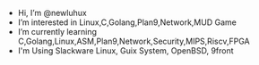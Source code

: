 - Hi, I’m @newluhux
- I’m interested in Linux,C,Golang,Plan9,Network,MUD Game
- I’m currently learning C,Golang,Linux,ASM,Plan9,Network,Security,MIPS,Riscv,FPGA
- I'm Using Slackware Linux, Guix System, OpenBSD, 9front
<!---
newluhux/newluhux is a ✨ special ✨ repository because its `README.md` (this file) appears on your GitHub profile.
You can click the Preview link to take a look at your changes.
--->

